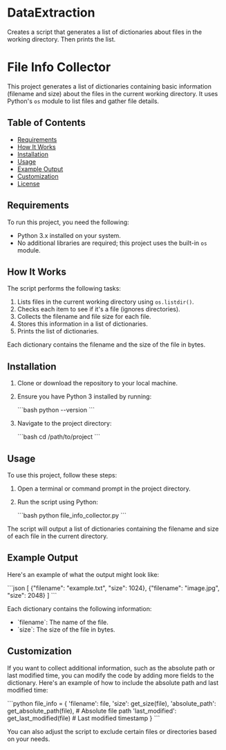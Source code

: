 # DataExtraction
Creates a script that generates a list of dictionaries about files in the working directory. Then prints the list.


# File Info Collector

This project generates a list of dictionaries containing basic information (filename and size) about the files in the current working directory. It uses Python's `os` module to list files and gather file details.

## Table of Contents

- [Requirements](#requirements)
- [How It Works](#how-it-works)
- [Installation](#installation)
- [Usage](#usage)
- [Example Output](#example-output)
- [Customization](#customization)
- [License](#license)

## Requirements

To run this project, you need the following:

- Python 3.x installed on your system.
- No additional libraries are required; this project uses the built-in `os` module.

## How It Works

The script performs the following tasks:

1. Lists files in the current working directory using `os.listdir()`.
2. Checks each item to see if it's a file (ignores directories).
3. Collects the filename and file size for each file.
4. Stores this information in a list of dictionaries.
5. Prints the list of dictionaries.

Each dictionary contains the filename and the size of the file in bytes.

## Installation

1. Clone or download the repository to your local machine.
2. Ensure you have Python 3 installed by running:

    \`\`\`bash
    python --version
    \`\`\`

3. Navigate to the project directory:

    \`\`\`bash
    cd /path/to/project
    \`\`\`

## Usage

To use this project, follow these steps:

1. Open a terminal or command prompt in the project directory.
2. Run the script using Python:

    \`\`\`bash
    python file_info_collector.py
    \`\`\`

The script will output a list of dictionaries containing the filename and size of each file in the current directory.

## Example Output

Here's an example of what the output might look like:

\`\`\`json
[
    {"filename": "example.txt", "size": 1024},
    {"filename": "image.jpg", "size": 2048}
]
\`\`\`

Each dictionary contains the following information:
- \`filename\`: The name of the file.
- \`size\`: The size of the file in bytes.

## Customization

If you want to collect additional information, such as the absolute path or last modified time, you can modify the code by adding more fields to the dictionary. Here's an example of how to include the absolute path and last modified time:

\`\`\`python
file_info = {
    'filename': file,
    'size': get_size(file),
    'absolute_path': get_absolute_path(file),  # Absolute file path
    'last_modified': get_last_modified(file)   # Last modified timestamp
}
\`\`\`

You can also adjust the script to exclude certain files or directories based on your needs.


